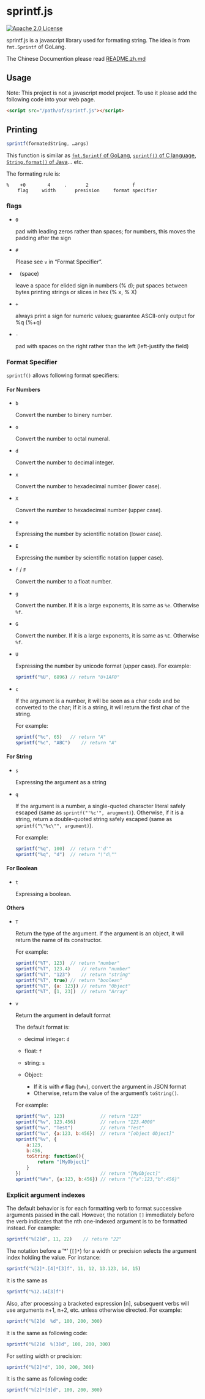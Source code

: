 # sprintf.js 
[![Apache 2.0 License](https://img.shields.io/badge/listence-apache%202.0-%23CB2533.svg)](http://www.apache.org/licenses/LICENSE-2.0)

sprintf.js is a javascript library used for formating string.
The idea is from `fmt.Sprintf` of GoLang.

The Chinese Documention please read [README.zh.md](README.zh.md)

## Usage

Note: This project is not a javascript model project. To use it please add the following code into your web page.

``` HTML
<script src="/path/of/sprintf.js"></script>
```

## Printing

``` javascript
sprintf(formatedString, …args)
```

This function is similar as [`fmt.Sprintf` of GoLang](https://golang.org/pkg/fmt/#Sprintf), [`sprintf()` of C language](https://www-s.acm.illinois.edu/webmonkeys/book/c_guide/2.12.html#printf), [`String.format()` of Java](https://docs.oracle.com/javase/8/docs/api/java/util/Formatter.html)... etc.


The formating rule is: 

	%    +0        4     .       2                f
	    flag     width       presision     format specifier


### flags

 - 	`0`
	
	pad with leading zeros rather than spaces;
	for numbers, this moves the padding after the sign
	
 - 	`#`
	
	Please see `v` in “Format Specifier”.
	
	
 - 	` ` (space)
	
	leave a space for elided sign in numbers (% d);
	put spaces between bytes printing strings or slices in hex (% x, % X)
	
	
 - 	`+`
	
	always print a sign for numeric values;
	guarantee ASCII-only output for %q (%+q)
	
 - 	`-`
	
	pad with spaces on the right rather than the left (left-justify the field)
	

### Format Specifier

`sprintf()` allows following format specifiers: 

#### For Numbers	

 - 	`b`

	Convert the number to binery number.

 - 	`o`

	Convert the number to octal numeral.

 - 	`d`

	Convert the number to decimal integer.

 - 	`x`

	Convert the number to hexadecimal number (lower case).

 - 	`X`

	Convert the number to hexadecimal number (upper case).

 - 	`e`

	Expressing the number by scientific notation (lower case).

 - 	`E`

	Expressing the number by scientific notation (upper case).

 - 	`f` / `F`

	Convert the number to a float number.


 - 	`g`

	Convert the number. If it is a large exponents, it is same as `%e`. Otherwise `%f`.

 - 	`G`

	Convert the number. If it is a large exponents, it is same as `%E`. Otherwise `%f`.

 - 	`U`

	Expressing the number by unicode format (upper case).
	For example: 
	
	``` javascript
	sprintf("%U", 6896)	// return "U+1AF0"
	```

 - 	`c`

	If the argument is a number, it will be seen as a char code and be converted to the char;
	If it is a string, it will return the first char of the string.
	
	For example: 
	
	``` javascript
	sprintf("%c", 65)	// return "A"
	sprintf("%c", "ABC")	// return "A"
	```

#### For String

- 	`s`

	Expressing the argument as a string

- 	`q`

	If the argument is a number, a single-quoted character literal safely escaped (same as `sprintf("'%c'", arugment)`).
	Otherwise, if it is a string, return a double-quoted string safely escaped (same as `sprintf("\"%c\"", argument)`).
	
	For example: 
	
	``` javascript
	sprintf("%q", 100)	// return "'d'"
	sprintf("%q", "d")	// return "\"d\""
	```
	
#### For Boolean

- 	`t`

	Expressing a boolean.

#### Others

 - 	`T`

	Return the type of the argument. If the argument is an object, it will return the name of its constructor.
	
	For example: 
	
	``` javascript
	sprintf("%T", 123)	// return "number"
	sprintf("%T", 123.4)	// return "number"
	sprintf("%T", "123")	// return "string"
	sprintf("%T", true)	// return "boolean"
	sprintf("%T", {a: 123})	// return "Object"
	sprintf("%T", [1, 23])	// return "Array"		
	```

 - 	`v`

	Return the argument in default format

	The default format is:

	 - 	decimal integer: `d`
	 - 	float: `f`
	 - 	string: `s`
	 - 	Object: 
	 
	 	- If it is with `#` flag (`%#v`), convert the argument in JSON format
		- Otherwise, return the value of the argument’s `toString()`.

	For example: 

	``` javascript
	sprintf("%v", 123)             // return "123"
	sprintf("%v", 123.456)         // return "123.4000"
	sprintf("%v", "Test")          // return "Test"
	sprintf("%v", {a:123, b:456})  // return "[object Object]"
	sprintf("%v", {
		a:123, 
		b:456,
		toString: function(){
			return "[MyObject]"
		}
	})                             // return "[MyObject]"
	sprintf("%#v", {a:123, b:456}) // return "{"a":123,"b":456}"
	```
		 

### Explicit argument indexes

The default behavior is for each formatting verb to format successive arguments passed in the call. However, the notation `[]` immediately before the verb indicates that the nth one-indexed argument is to be formatted instead. For example: 

``` javascript
sprintf("%[2]d", 11, 22)	// return "22"
```

The notation before a '*' (`[]*`) for a width or precision selects the argument index holding the value.
For instance: 

``` javascript
sprintf("%[2]*.[4]*[3]f", 11, 12, 13.123, 14, 15)
```

It is the same as

``` javascript
sprintf("%12.14[3]f")
```

Also, after processing a bracketed expression [n], subsequent verbs will use arguments n+1, n+2, etc. unless otherwise directed.
For example: 

``` javascript
sprintf("%[2]d	%d", 100, 200, 300)
```

It is the same as following code: 

``` javascript
sprintf("%[2]d	%[3]d", 100, 200, 300)
```
	
For setting width or precision: 

``` javascript
sprintf("%[2]*d", 100, 200, 300)
```

It is the same as following code: 

``` javascript	
sprintf("%[2]*[3]d", 100, 200, 300)
```